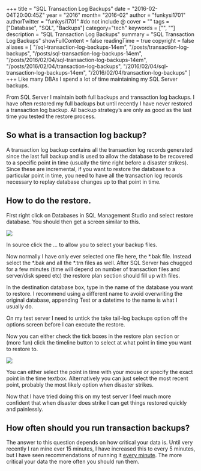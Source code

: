 +++
title = "SQL Transaction Log Backups"
date = "2016-02-04T20:00:45Z"
year = "2016"
month= "2016-02"
author = "funkysi1701"
authorTwitter = "funkysi1701" #do not include @
cover = ""
tags = ["Database", "SQL",  "Backups"]
category="tech"
keywords = ["", ""]
description =  "SQL Transaction Log Backups"
summary = "SQL Transaction Log Backups"
showFullContent = false
readingTime = true
copyright = false
aliases = [
    "/sql-transaction-log-backups-14em",
    "/posts/transaction-log-backups",
    "/posts/sql-transaction-log-backups-14em",
    "/posts/2016/02/04/sql-transaction-log-backups-14em",
    "/posts/2016/02/04/transaction-log-backups",
    "/2016/02/04/sql-transaction-log-backups-14em",
    "/2016/02/04/transaction-log-backups"
]
+++
Like many DBAs I spend a lot of time maintaining my SQL Server backups.

From SQL Server I maintain both full backups and transaction log backups. I have often restored my full backups but until recently I have never restored a transaction log backup. All backup strategy’s are only as good as the last time you tested the restore process.

## So what is a transaction log backup?

A transaction log backup contains all the transaction log records generated since the last full backup and is used to allow the database to be recovered to a specific point in time (usually the time right before a disaster strikes).  Since these are incremental, if you want to restore the database to a particular point in time, you need to have all the transaction log records necessary to replay database changes up to that point in time.

## How to do the restore.

First right click on Databases in SQL Management Studio and select restore database. You should then get a screen similar to this.

![](https://storageaccountblog9f5d.blob.core.windows.net/blazor/wp-content/uploads/2016/02/restore1.jpg?resize=768%2C640&ssl=1)

In source click the ... to allow you to select your backup files.

Now normally I have only ever selected one file here, the *.bak file. Instead select the *.bak and all the *.trn files as well. After SQL Server has chugged for a few minutes (time will depend on number of transaction files and server/disk speed etc) the restore plan section should fill up with files.

In the destination database box, type in the name of the database you want to restore. I recommend using a different name to avoid overwriting the original database, appending Test or a datetime to the name is what I usually do.

On my test server I need to untick the take tail-log backups option off the options screen before I can execute the restore.

Now you can either check the tick boxes in the restore plan section or (more fun) click the timeline button to select at what point in time you want to restore to.

![](https://storageaccountblog9f5d.blob.core.windows.net/blazor/wp-content/uploads/2016/02/restore2.jpg?resize=768%2C457&ssl=1)

You can either select the point in time with your mouse or specify the exact point in the time textbox. Alternatively you can just select the most recent point, probably the most likely option when disaster strikes.

Now that I have tried doing this on my test server I feel much more confident that when disaster does strike I can get things restored quickly and painlessly.

## How often should you run transaction backups?

The answer to this question depends on how critical your data is. Until very recently I ran mine ever 15 minutes, I have increased this to every 5 minutes, but I have seen recommendations of running it [every minute](https://www.brentozar.com/archive/2014/02/back-transaction-logs-every-minute-yes-really/). The more critical your data the more often you should run them.